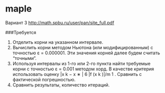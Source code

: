 # maple
Вариант 3
http://math.spbu.ru/user/pan/site_full.pdf

###Требуется
1. Отделить корни на указанном интервале.
2. Вычислить корни методом Ньютона (или модифицированным) с точностью ε =
0.000001. Эти значения корней далее будем считать “точными”.
3. Используя интервалы из 1-го или 2-го пункта найти требуемые корни с точностью ε =
0.001 методом хорд. В качестве критерия использовать оценку |x k − x ∗ | 6 |f (x k )|/m 1 .
Сравнить с фактической погрешностью.
4. Сравнить результаты, количество итераций.

